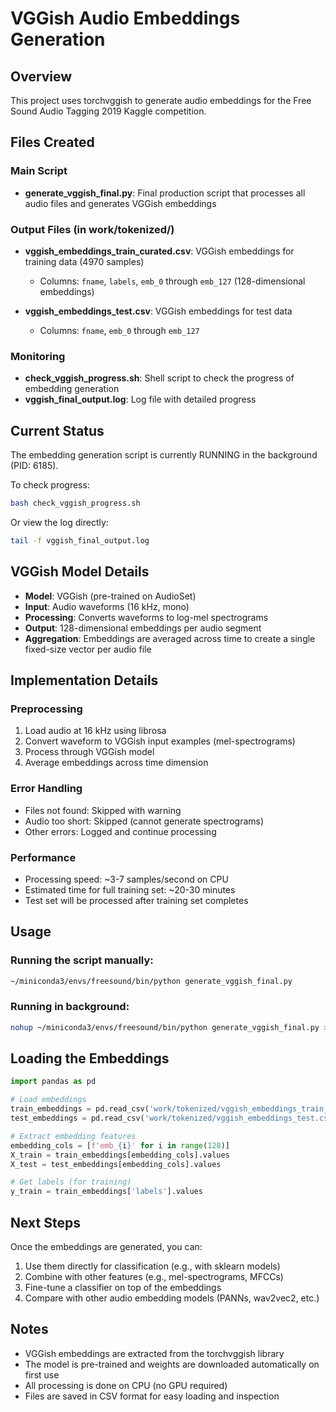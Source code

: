 # VGGish Audio Embeddings Generation

## Overview
This project uses torchvggish to generate audio embeddings for the Free Sound Audio Tagging 2019 Kaggle competition.

## Files Created

### Main Script
- **generate_vggish_final.py**: Final production script that processes all audio files and generates VGGish embeddings

### Output Files (in work/tokenized/)
- **vggish_embeddings_train_curated.csv**: VGGish embeddings for training data (4970 samples)
  - Columns: `fname`, `labels`, `emb_0` through `emb_127` (128-dimensional embeddings)

- **vggish_embeddings_test.csv**: VGGish embeddings for test data
  - Columns: `fname`, `emb_0` through `emb_127`

### Monitoring
- **check_vggish_progress.sh**: Shell script to check the progress of embedding generation
- **vggish_final_output.log**: Log file with detailed progress

## Current Status

The embedding generation script is currently RUNNING in the background (PID: 6185).

To check progress:
```bash
bash check_vggish_progress.sh
```

Or view the log directly:
```bash
tail -f vggish_final_output.log
```

## VGGish Model Details

- **Model**: VGGish (pre-trained on AudioSet)
- **Input**: Audio waveforms (16 kHz, mono)
- **Processing**: Converts waveforms to log-mel spectrograms
- **Output**: 128-dimensional embeddings per audio segment
- **Aggregation**: Embeddings are averaged across time to create a single fixed-size vector per audio file

## Implementation Details

### Preprocessing
1. Load audio at 16 kHz using librosa
2. Convert waveform to VGGish input examples (mel-spectrograms)
3. Process through VGGish model
4. Average embeddings across time dimension

### Error Handling
- Files not found: Skipped with warning
- Audio too short: Skipped (cannot generate spectrograms)
- Other errors: Logged and continue processing

### Performance
- Processing speed: ~3-7 samples/second on CPU
- Estimated time for full training set: ~20-30 minutes
- Test set will be processed after training set completes

## Usage

### Running the script manually:
```bash
~/miniconda3/envs/freesound/bin/python generate_vggish_final.py
```

### Running in background:
```bash
nohup ~/miniconda3/envs/freesound/bin/python generate_vggish_final.py > vggish_final_output.log 2>&1 &
```

## Loading the Embeddings

```python
import pandas as pd

# Load embeddings
train_embeddings = pd.read_csv('work/tokenized/vggish_embeddings_train_curated.csv')
test_embeddings = pd.read_csv('work/tokenized/vggish_embeddings_test.csv')

# Extract embedding features
embedding_cols = [f'emb_{i}' for i in range(128)]
X_train = train_embeddings[embedding_cols].values
X_test = test_embeddings[embedding_cols].values

# Get labels (for training)
y_train = train_embeddings['labels'].values
```

## Next Steps

Once the embeddings are generated, you can:

1. Use them directly for classification (e.g., with sklearn models)
2. Combine with other features (e.g., mel-spectrograms, MFCCs)
3. Fine-tune a classifier on top of the embeddings
4. Compare with other audio embedding models (PANNs, wav2vec2, etc.)

## Notes

- VGGish embeddings are extracted from the torchvggish library
- The model is pre-trained and weights are downloaded automatically on first use
- All processing is done on CPU (no GPU required)
- Files are saved in CSV format for easy loading and inspection

